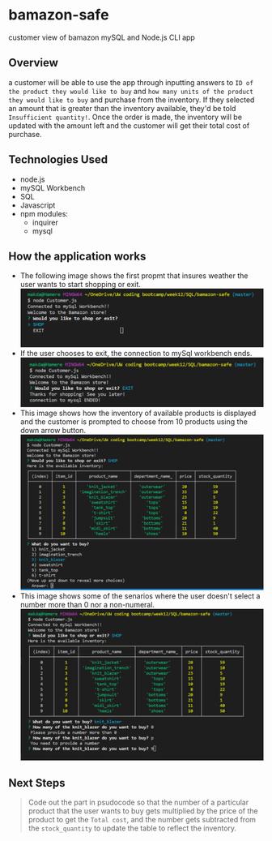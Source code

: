 # bamazon-safe

customer view of bamazon mySQL and Node.js CLI app
## Overview
a customer will be able to use the app through inputting answers to 
`ID of the product they would like to buy` and `how many units of the product they would like to buy` and purchase from the inventory. If they selected an amount that is greater than the inventory available, they'd be told `Insufficient quantity!`. 
Once the order is made, the inventory will be updated with the amount left and the customer will get their total cost of purchase.
## Technologies Used
- node.js
- mySQL Workbench
- SQL
- Javascript
- npm modules:
    - inquirer
    - mysql
## How the application works
- The following image shows the first propmt that insures weather the user wants to start shopping or exit. 
![what-do-you-want-to-buy](/images/bamazon3.png)
- If the user chooses to exit, the connection to mySql workbench ends.
![what-do-you-want-to-buy](/images/bamazon6.png)
- This image shows how the inventory of available products is displayed and the customer is prompted to choose from 10 products using the down arrow button. 
![what-do-you-want-to-buy](/images/bamazon4.png)
- This image shows some of the senarios where the user doesn't select a number more than 0 nor a non-numeral. 
![what-do-you-want-to-buy](/images/bamazon5.png)
## Next Steps
> Code out the part in psudocode so that the number of a particular product that the user wants to buy gets multiplied by the price of the product to get the `Total cost`, and the number gets subtracted from the `stock_quantity` to update the table to reflect the inventory. 
 